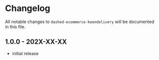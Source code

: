 # Changelog

All notable changes to `dashed-ecommerce-keendelivery` will be documented in this file.

## 1.0.0 - 202X-XX-XX

- initial release

